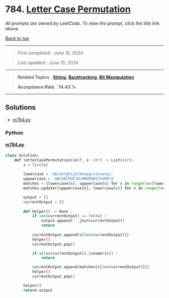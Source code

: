 # 784. [Letter Case Permutation](<https://leetcode.com/problems/letter-case-permutation>)

*All prompts are owned by LeetCode. To view the prompt, click the title link above.*

*[Back to top](<../README.md>)*

------

> *First completed : June 15, 2024*
>
> *Last updated : June 15, 2024*

------

> **Related Topics** : **[String](<by_topic/String.md>), [Backtracking](<by_topic/Backtracking.md>), [Bit Manipulation](<by_topic/Bit Manipulation.md>)**
>
> **Acceptance Rate** : **74.43 %**

------

## Solutions

- [m784.py](<../my-submissions/m784.py>)
### Python
#### [m784.py](<../my-submissions/m784.py>)
```Python
class Solution:
    def letterCasePermutation(self, s: str) -> List[str]:
        s = list(s)
        
        lowercase = 'abcdefghijklmnopqrstuvwxyz'
        uppwercase = 'ABCDEFGHIJKLMNOPQRSTUVWXYZ'
        matches = {lowercase[x]: uppwercase[x] for x in range(len(lowercase))}
        matches.update((uppwercase[x], lowercase[x]) for x in range(len(lowercase)))

        output = []
        currentOutput = []
        
        def helper() -> None :
            if len(currentOutput) == len(s) :
                output.append(''.join(currentOutput))
                return
            
            currentOutput.append(s[len(currentOutput)])
            helper()
            currentOutput.pop()

            if s[len(currentOutput)].isnumeric() :
                return

            currentOutput.append(matches[s[len(currentOutput)]])
            helper()
            currentOutput.pop()

        helper()
        return output
```

